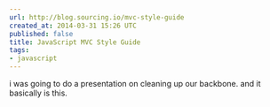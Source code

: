 ```yaml
---
url: http://blog.sourcing.io/mvc-style-guide
created_at: 2014-03-31 15:26 UTC
published: false
title: JavaScript MVC Style Guide
tags:
- javascript
---
```


i was going to do a presentation on cleaning up our backbone. and it basically is this.
